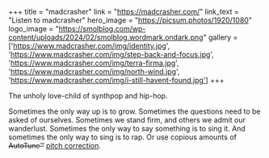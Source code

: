 +++
title = "madcrasher"
link = "https://madcrasher.com/"
link_text = "Listen to madcrasher"
hero_image = "https://picsum.photos/1920/1080"
logo_image = "https://smolblog.com/wp-content/uploads/2024/02/smolblog.wordmark.ondark.png"
gallery = ['https://www.madcrasher.com/img/identity.jpg', 'https://www.madcrasher.com/img/step-back-and-focus.jpg', 'https://www.madcrasher.com/img/terra-firma.jpg', 'https://www.madcrasher.com/img/north-wind.jpg', 'https://www.madcrasher.com/img/i-still-havent-found.jpg']
+++

The unholy love-child of synthpop and hip-hop.

Sometimes the only way up is to grow. Sometimes the questions need to be asked of ourselves. Sometimes we stand firm,
and others we admit our wanderlust. Sometimes the only way to say something is to sing it. And sometimes the only way to
sing is to rap. Or use copious amounts of <del>AutoTune&trade;</del> <ins>pitch correction</ins>.
